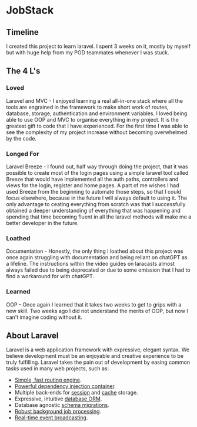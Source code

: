 # JobStack

## Timeline

I created this project to learn laravel. I spent 3 weeks on it, mostly by myself but with huge help from my POD teammates whenever I was stuck.

## The 4 L's

### Loved 
<p>Laravel and MVC - I enjoyed learning a real all-in-one stack where all the tools are engrained in the framework to make short work of routes, database, storage, authentication and environment variables. I loved being able to use OOP and MVC to organise everything in my project. It is the greatest gift to code that I have experienced. For the first time I was able to see the complexity of my project increase without becoming overwhelmed by the code.</p>

### Longed For 
<p>Laravel Breeze - I found out, half way through doing the project, that it was possible to create most of the login pages using a simple laravel tool called Breeze that would have implemented all the auth paths, controllers and views for the login, register and home pages. A part of me wishes I had used Breeze from the beginning to automate those steps, so that I could focus elsewhere, because in the future I will always default to using it. The only advantage to ceating everything from scratch was that I successfully obtained a deeper understanding of everything that was happening and spending that time becoming fluent in all the laravel methods will make me a better developer in the future.</p>


### Loathed
<p>Documentation - Honestly, the only thing I loathed about this project was once again struggling with documentation and being reliant on chatGPT as a lifeline. The instructions within the video guides on laracasts almost always failed due to being deprecated or due to some omission that I had to find a workaround for with chatGPT.</p>


### Learned
<p>OOP - Once again I learned that it takes two weeks to get to grips with a new skill. Two weeks ago I did not understand the merits of OOP, but now I can't imagine coding without it. </p>



## About Laravel

Laravel is a web application framework with expressive, elegant syntax. We believe development must be an enjoyable and creative experience to be truly fulfilling. Laravel takes the pain out of development by easing common tasks used in many web projects, such as:

- [Simple, fast routing engine](https://laravel.com/docs/routing).
- [Powerful dependency injection container](https://laravel.com/docs/container).
- Multiple back-ends for [session](https://laravel.com/docs/session) and [cache](https://laravel.com/docs/cache) storage.
- Expressive, intuitive [database ORM](https://laravel.com/docs/eloquent).
- Database agnostic [schema migrations](https://laravel.com/docs/migrations).
- [Robust background job processing](https://laravel.com/docs/queues).
- [Real-time event broadcasting](https://laravel.com/docs/broadcasting).
